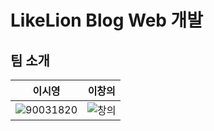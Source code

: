 # LikeLion Blog Web 개발


## 팀 소개

|이시영|이창의|
|:-:|:-:|
|![90031820](https://github.com/LikeLion-BlogWeb/.github/assets/122252160/8c353614-0c57-4057-8bd7-69ee7ccfecee) | ![창의](https://github.com/LikeLion-BlogWeb/.github/assets/122252160/bfdaac31-0bc2-4d26-98ba-a8fffecbf746)| | 프론트엔드 | 백엔드 |



